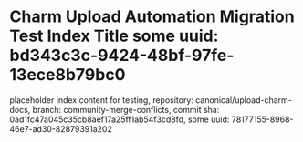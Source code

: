 # Charm Upload Automation Migration Test Index Title some uuid: bd343c3c-9424-48bf-97fe-13ece8b79bc0
 placeholder index content for testing,  repository: canonical/upload-charm-docs,  branch: community-merge-conflicts,  commit sha: 0ad1fc47a045c35cb8aef17a25ff1ab54f3cd8fd,  some uuid: 78177155-8968-46e7-ad30-82879391a202
